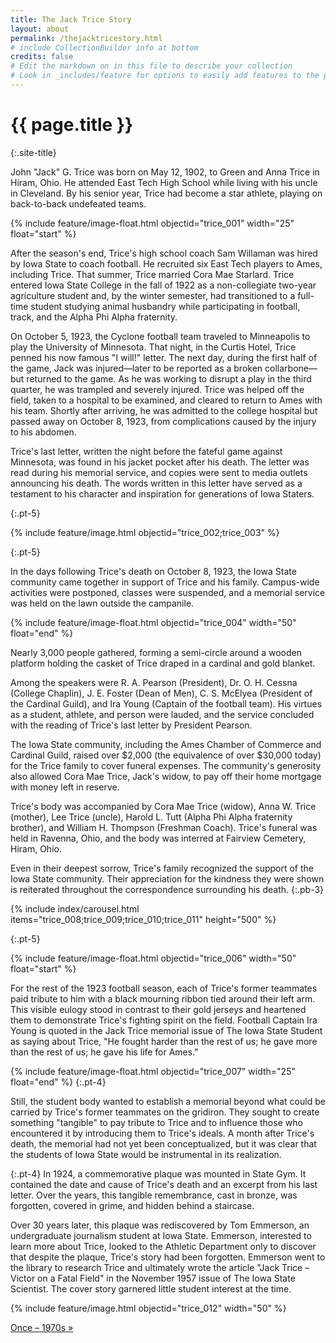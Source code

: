 ```yaml
---
title: The Jack Trice Story
layout: about
permalink: /thejacktricestory.html
# include CollectionBuilder info at bottom
credits: false
# Edit the markdown on in this file to describe your collection
# Look in _includes/feature for options to easily add features to the page
---
```


# {{ page.title }}
{:.site-title}

John "Jack" G. Trice was born on May 12, 1902, to Green and Anna Trice in Hiram, Ohio. He attended East Tech High School while living with his uncle in Cleveland. By his senior year, Trice had become a star athlete, playing on back-to-back undefeated teams. 

{% include feature/image-float.html objectid="trice_001" width="25" float="start" %}

After the season's end, Trice's high school coach Sam Willaman was hired by Iowa State to coach football. He recruited six East Tech players to Ames, including Trice. That summer, Trice married Cora Mae Starlard. Trice entered Iowa State College in the fall of 1922 as a non-collegiate two-year agriculture student and, by the winter semester, had transitioned to a full-time student studying animal husbandry while participating in football, track, and the Alpha Phi Alpha fraternity. 

On October 5, 1923, the Cyclone football team traveled to Minneapolis to play the University of Minnesota. That night, in the Curtis Hotel, Trice penned his now famous "I will!" letter. The next day, during the first half of the game, Jack was injured—later to be reported as a broken collarbone—but returned to the game. As he was working to disrupt a play in the third quarter, he was trampled and severely injured. Trice was 
helped off the field, taken to a hospital to be examined, and cleared to return to Ames with his team. Shortly after arriving, he was admitted to the college hospital but passed away on October 8, 1923, from complications caused by the injury to his abdomen. 

Trice's last letter, written the night before the fateful game against Minnesota, was found in his jacket pocket after his death. The letter was read during his memorial service, and copies were sent to media outlets announcing his death. The words written in this letter have served as a testament to his character and inspiration for generations of Iowa Staters.

{:.pt-5}

{% include feature/image.html objectid="trice_002;trice_003" %}

{:.pt-5}

In the days following Trice's death on October 8, 1923, the Iowa State community came together in support of Trice and his family. Campus-wide activities were postponed, classes were suspended, and a memorial service was held on the lawn outside the campanile.

{% include feature/image-float.html objectid="trice_004" width="50" float="end" %}

Nearly 3,000 people gathered, forming a semi-circle around a wooden platform holding the casket of Trice draped in a cardinal and gold blanket.

Among the speakers were R. A. Pearson (President), Dr. O. H. Cessna (College Chaplin), J. E. Foster (Dean of Men), C. S. McElyea (President of the Cardinal Guild), and Ira Young (Captain of the football team). His virtues as a student, athlete, and person were lauded, and the service concluded with the reading of Trice's last letter by President Pearson.  

The Iowa State community, including the Ames Chamber of Commerce and Cardinal Guild, raised over $2,000 (the equivalence of over $30,000 today) for the Trice family to cover funeral expenses. The community's generosity also allowed Cora Mae Trice, Jack's widow, to pay off their home mortgage with money left in reserve.  

Trice's body was accompanied by Cora Mae Trice (widow), Anna W. Trice (mother), Lee Trice (uncle), Harold L. Tutt (Alpha Phi Alpha fraternity brother), and William H. Thompson (Freshman Coach). Trice's funeral was held in Ravenna, Ohio, and the body was interred at Fairview Cemetery, Hiram, Ohio.  

Even in their deepest sorrow, Trice's family recognized the support of the Iowa State community. Their appreciation for the kindness they were shown is reiterated throughout the correspondence surrounding his death. 
{:.pb-3}

{% include index/carousel.html items="trice_008;trice_009;trice_010;trice_011" height="500" %}

{:.pt-5}

{% include feature/image-float.html objectid="trice_006" width="50" float="start" %}

For the rest of the 1923 football season, each of Trice's former teammates paid tribute to him with a black mourning ribbon tied around their left arm. This visible eulogy stood in contrast to their gold jerseys and heartened them to demonstrate Trice's fighting spirit on the field. Football Captain Ira Young is quoted in the Jack Trice memorial issue of The Iowa State Student as saying about Trice, "He fought harder than the rest of us; he gave more than the rest of us; he gave his life for Ames." 

<div class="clearfix"></div>

{% include feature/image-float.html objectid="trice_007" width="25" float="end" %}
{:.pt-4}

Still, the student body wanted to establish a memorial beyond what could be carried by Trice's former teammates on the gridiron. They sought to create something "tangible" to pay tribute to Trice and to influence those who encountered it by introducing them to Trice's ideals. A month after Trice's death, the memorial had not yet been conceptualized, but it was clear that the students of Iowa State would be instrumental in its realization. 

<div class="clearfix"></div>

{:.pt-4}
In 1924, a commemorative plaque was mounted in State Gym. It contained the date and cause of Trice's death and an excerpt from his last letter. Over the years, this tangible remembrance, cast in bronze, was forgotten, covered in grime, and hidden behind a staircase.

Over 30 years later, this plaque was rediscovered by Tom Emmerson, an undergraduate journalism student at Iowa State. Emmerson, interested to learn more about Trice, looked to the Athletic Department only to discover that despite the plaque, Trice's story had been forgotten. Emmerson went to the library to research Trice and ultimately wrote the article "Jack Trice – Victor on a Fatal Field" in the November 1957 issue of The Iowa State Scientist. The cover story garnered little student interest at the time.

{% include feature/image.html objectid="trice_012" width="50" %}

<div class="clearfix"></div>

<div class="text-center next-buttons site-title">
    <a class="display-6 text-dark" href="{{ 'once.html' | relative_url }}"><span class="essay-title">Once – 1970s</span> &raquo;</a>
</div>
